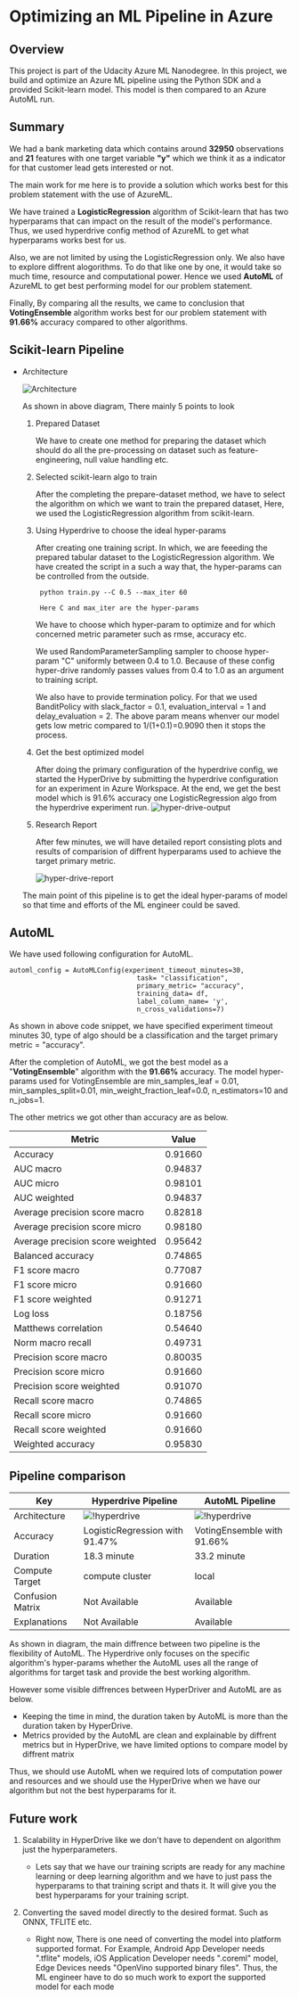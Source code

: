 # Optimizing an ML Pipeline in Azure

## Overview
This project is part of the Udacity Azure ML Nanodegree.
In this project, we build and optimize an Azure ML pipeline using the Python SDK and a provided Scikit-learn model.
This model is then compared to an Azure AutoML run.

## Summary

We had a bank marketing data which contains around <b>32950</b> observations and <b>21</b> features with one target variable <b>"y"</b> which we think it as a indicator for that customer lead gets interested or not.

The main work for me here is to provide a solution which works best for this problem statement with the use of AzureML.

We have trained a <b>LogisticRegression</b> algorithm of Scikit-learn that has two hyperparams that can impact on the result of the model's performance. Thus, we used hyperdrive config method of AzureML to get what hyperparams works best for us.

Also, we are not limited by using the LogisticRegression only. We also have to explore diffrent alogorithms. To do that like one by one, it would take so much time, resource and computational power. Hence we used <b>AutoML</b> of AzureML to get best performing model for our problem statement.

Finally, By comparing all the results, we came to conclusion that <b>VotingEnsemble</b> algorithm works best for our problem statement with <b>91.66%</b> accuracy compared to other algorithms.


## Scikit-learn Pipeline

- Architecture

    ![Architecture](./images/scikit-learn-pipeline.jpg)
    
    As shown in above diagram, There mainly 5 points to look
    1. Prepared Dataset
       
       We have to create one method for preparing the dataset which should do all the pre-processing on dataset such as feature-engineering, null value handling etc.
    2. Selected scikit-learn algo to train
       
       After the completing the prepare-dataset method, we have to select the algorithm  on which we want to train the prepared dataset, Here, we used the LogisticRegression algorithm from scikit-learn.
    3. Using Hyperdrive to choose the ideal hyper-params
    
        After creating one training script. In which, we are feeeding the prepared tabular dataset to the LogisticRegression algorithm. We have created the script in a such a way that, the hyper-params can be controlled from the outside.
                
            python train.py --C 0.5 --max_iter 60 
            
            Here C and max_iter are the hyper-params
                
        We have to choose which hyper-param to optimize and for which concerned  metric parameter such as rmse, accuracy etc. 
                    
        We used RandomParameterSampling sampler to choose hyper-param "C" uniformly between 0.4 to 1.0. Because of these config hyper-drive randomly passes values from 0.4 to 1.0 as an argument to training script.
        
        We also have to provide termination policy. For that we used BanditPolicy with slack_factor = 0.1, evaluation_interval = 1 and delay_evaluation = 2. The above param means whenver our model gets low metric compared to 1/(1+0.1)=0.9090 then it stops the process.         
    4. Get the best optimized model
        
        After doing the primary configuration of the hyperdrive config, we started the HyperDrive by submitting the hyperdrive configuration for an experiment in Azure Workspace. At the end, we get the best model which is 91.6% accuracy one LogisticRegression algo from the hyperdrive experiment run.
        ![hyper-drive-output](./images/hyper_drive_output.png)        
    5. Research Report
        
        After few minutes, we will have detailed report consisting plots and results of comparision of diffrent hyperparams used to achieve the target primary metric.
        
         ![hyper-drive-report](./images/metrics.PNG)
    
       
    
   The main point of this pipeline is to get the ideal hyper-params of model so that time and efforts of the ML engineer could be saved.


## AutoML

  We have used following configuration for AutoML.
    
    automl_config = AutoMLConfig(experiment_timeout_minutes=30,
                                    task= "classification",
                                    primary_metric= "accuracy",
                                    training_data= df,
                                    label_column_name= 'y',
                                    n_cross_validations=7)
                                    

  As shown in above code snippet, we have specified experiment timeout minutes 30, type of algo should be a classification and the target primary metric = "accuracy".
  
  After the completion of AutoML, we got the best model as a "<b>VotingEnsemble</b>" algorithm with the <b>91.66%</b> accuracy. The model hyper-params used for VotingEnsemble are  min_samples_leaf = 0.01, min_samples_split=0.01, min_weight_fraction_leaf=0.0, n_estimators=10 and n_jobs=1.
  
  The other metrics we got other than accuracy are as below.

Metric | Value | 
 | ------------- | ------------- 
Accuracy | 0.91660
AUC macro | 0.94837
AUC micro | 0.98101
AUC weighted | 0.94837
Average precision score macro | 0.82818
Average precision score micro | 0.98180
Average precision score weighted | 0.95642
Balanced accuracy | 0.74865
F1 score macro | 0.77087
F1 score micro | 0.91660
F1 score weighted | 0.91271
Log loss | 0.18756
Matthews correlation | 0.54640
Norm macro recall | 0.49731
Precision score macro | 0.80035
Precision score micro | 0.91660
Precision score weighted | 0.91070
Recall score macro | 0.74865
Recall score micro | 0.91660
Recall score weighted | 0.91660
Weighted accuracy | 0.95830
  
 

## Pipeline comparison


Key | Hyperdrive Pipeline | AutoML Pipeline
| ------------- | ------------- | ------------- 
Architecture | ![!hyperdrive](./images/scikit-learn-pipeline.jpg) | ![!hyperdrive](./images/automl_pipeline.jpg)
Accuracy | LogisticRegression with 91.47% | VotingEnsemble with 91.66%
Duration | 18.3 minute | 33.2 minute
Compute Target | compute cluster | local
Confusion Matrix | Not Available | Available
Explanations | Not Available | Available

As shown in diagram, the main diffrence between two pipeline is the flexibility of AutoML. The Hyperdrive only focuses on the specific algorithm's hyper-params whether the AutoML uses all the range of algorithms for target task and provide the best working algorithm.

However some visible diffrences between HyperDriver and AutoML are as below.
- Keeping the time in mind, the duration taken by AutoML is more than the duration taken by HyperDrive.
- Metrics provided by the AutoML are clean and explainable by diffrent metrics but in HyperDrive, we have limited options to compare model by diffrent matrix


Thus, we should use AutoML when we required lots of computation power and resources and we should use the HyperDrive when we have our algorithm but not the best hyperparams for it.

## Future work

1. Scalability in HyperDrive like we don't have to dependent on algorithm just the hyperparameters.
   
   - Lets say that we have our training scripts are ready for any machine learning or deep learning algorithm and we have to just pass the hyperparams to that training script and thats it. It will give you the best hyperparams for your training script. 
    
2. Converting the saved model directly to the desired format. Such as ONNX, TFLITE etc.

   - Right now, There is one need of converting the model into platform supported format.
   For Example, Android App Developer needs ".tflite" models, iOS Application Developer needs ".coreml" model, Edge Devices needs "OpenVino supported binary files". Thus, the ML engineer have to do so much work to export the supported model for each mode 
